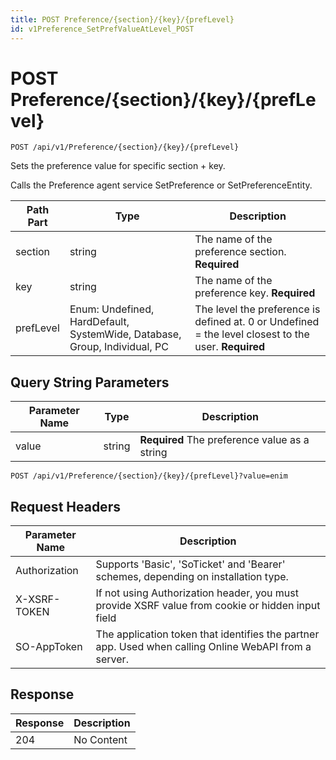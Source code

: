 ```yaml
---
title: POST Preference/{section}/{key}/{prefLevel}
id: v1Preference_SetPrefValueAtLevel_POST
---
```


# POST Preference/{section}/{key}/{prefLevel}

```http
POST /api/v1/Preference/{section}/{key}/{prefLevel}
```

Sets the preference value for specific section + key.

Calls the Preference agent service SetPreference or SetPreferenceEntity.




| Path Part | Type | Description |
|-----------|------|-------------|
| section | string | The name of the preference section. **Required** |
| key | string | The name of the preference key. **Required** |
| prefLevel | Enum: Undefined, HardDefault, SystemWide, Database, Group, Individual, PC | The level the preference is defined at. 0 or Undefined = the level closest to the user. **Required** |


## Query String Parameters

| Parameter Name | Type |  Description |
|----------------|------|--------------|
| value | string | **Required** The preference value as a string |

```http
POST /api/v1/Preference/{section}/{key}/{prefLevel}?value=enim
```


## Request Headers

| Parameter Name | Description |
|----------------|-------------|
| Authorization  | Supports 'Basic', 'SoTicket' and 'Bearer' schemes, depending on installation type. |
| X-XSRF-TOKEN   | If not using Authorization header, you must provide XSRF value from cookie or hidden input field |
| SO-AppToken | The application token that identifies the partner app. Used when calling Online WebAPI from a server. |


## Response


| Response | Description |
|----------------|-------------|
| 204 | No Content |